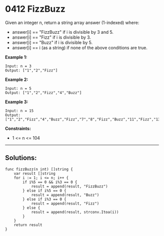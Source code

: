 # 0412 FizzBuzz

Given an integer n, return a string array answer (1-indexed) where:

- answer[i] == "FizzBuzz" if i is divisible by 3 and 5.
- answer[i] == "Fizz" if i is divisible by 3.
- answer[i] == "Buzz" if i is divisible by 5.
- answer[i] == i (as a string) if none of the above conditions are true.

**Example 1:**

```
Input: n = 3
Output: ["1","2","Fizz"]
```

**Example 2:**

```
Input: n = 5
Output: ["1","2","Fizz","4","Buzz"]
```

**Example 3:**

```
Input: n = 15
Output: ["1","2","Fizz","4","Buzz","Fizz","7","8","Fizz","Buzz","11","Fizz","13","14","FizzBuzz"]
```

**Constraints:**

- 1 <= n <= 104

<hr/>

## Solutions:

```
func fizzBuzz(n int) []string {
	var result []string
	for i := 1; i <= n; i++ {
		if i%5 == 0 && i%3 == 0 {
			result = append(result, "FizzBuzz")
		} else if i%5 == 0 {
			result = append(result, "Buzz")
		} else if i%3 == 0 {
			result = append(result, "Fizz")
		} else {
			result = append(result, strconv.Itoa(i))
		}
	}
	return result
}
```
